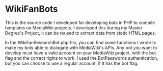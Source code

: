 # WikiFanBots
This is the source code I developed for developing bots in PHP to compile templates on MediaWiki projects. I developed this during my Master Degree's Project, it can be reused to extract data from static HTML pages.

In the WikiFanResearchBot.php file, you can find some functions I wrote to make my bots able to dialogate with MediaWiki's APIs.
Any bot you want to develop must have a valid account on your MediaWiki project, with the bot flag and the correct rights to work. I used the BotPasswords authentication, but you can choose to use a regular account, if it has the bot flag.
